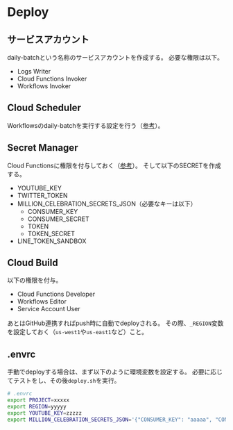 # Deploy
## サービスアカウント
daily-batchという名称のサービスアカウントを作成する。
必要な権限は以下。

* Logs Writer
* Cloud Functions Invoker
* Workflows Invoker

## Cloud Scheduler
Workflowsのdaily-batchを実行する設定を行う（[参考](https://cloud.google.com/workflows/docs/schedule-workflow)）。

## Secret Manager
Cloud Functionsに権限を付与しておく（[参考](https://cloud.google.com/functions/docs/configuring/secrets)）。
そして以下のSECRETを作成する。

* YOUTUBE\_KEY
* TWITTER\_TOKEN
* MILLION\_CELEBRATION\_SECRETS\_JSON（必要なキーは以下）
  * CONSUMER\_KEY
  * CONSUMER\_SECRET
  * TOKEN
  * TOKEN\_SECRET
* LINE\_TOKEN\_SANDBOX

## Cloud Build
以下の権限を付与。

* Cloud Functions Developer
* Workflows Editor
* Service Account User

あとはGitHub連携すればpush時に自動でdeployされる。
その際、`_REGION`変数を設定しておく（`us-west1`や`us-east1`など）こと。

## .envrc
手動でdeployする場合は、まず以下のように環境変数を設定する。
必要に応じてテストをし、その後`deploy.sh`を実行。

```bash
# .envrc
export PROJECT=xxxxx
export REGION=yyyyy
export YOUTUBE_KEY=zzzzz
export MILLION_CELEBRATION_SECRETS_JSON='{"CONSUMER_KEY": "aaaaa", "CONSUMER_SECRET": "bbbbb", "TOKEN": "ccccc", "TOKEN_SECRET": "ddddd"}'
```
